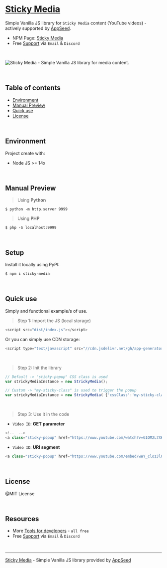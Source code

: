 # [Sticky Media](https://github.com/app-generator/sticky-media)

Simple Vanilla JS library for `Sticky Media` content (YouTube videos) - actively supported by [AppSeed](https://appseed.us/).

- NPM Page: [Sticky Media](https://www.npmjs.com/package/sticky-media)
- Free [Support](https://appseed.us/support/) via `Email` & `Discord`

<br />

![Sticky Media - Simple Vanilla JS library for media content.](https://user-images.githubusercontent.com/51070104/219113007-01382915-d605-4ba5-8417-88cf7dbc79c2.jpg)

<br />

## Table of contents

- [Environment](#environment)
- [Manual Preview](#manual-preview)
- [Quick use](#quick-use)
- [License](#license)

<br />

## Environment

Project create with:

- Node JS >= 14x

<br />

## Manual Preview 

> Using **Python** 

`$ python -m http.server 9999`

> Using **PHP**

`$ php -S localhost:9999`

<br />

## Setup

Install it locally using PyPI:

```bash
$ npm i sticky-media
```

<br />

## Quick use

Simply and functional example/s of use.

> Step 1: Import the JS (local storage)

```javascript
<script src="dist/index.js"></script>
```

Or you can simply use CDN storage: 

```javascript
<script type="text/javascript" src="//cdn.jsdelivr.net/gh/app-generator/sticky-media@latest/dist/index.min.js"></script>
```

<br />

> Step 2: Init the library 

```javascript
// Default -> "sticky-popup" CSS class is used
var strickyMediaInstance = new StrickyMedia();

// Custom -> "my-sticky-class" is used to trigger the popup
var strickyMediaInstance = new StrickyMedia( {'cssClass':'my-sticky-class'} );
```

<br />

> Step 3: Use it in the code

- `Video ID`: **GET parameter**

```javascript
<!--  -->
<a class="sticky-popup" href="https://www.youtube.com/watch?v=G1OM2L7XK5Y">Video_1</a>
```

- `Video ID`: **URI segment**

```javascript
<a class="sticky-popup" href="https://www.youtube.com/embed/wWY_clozJlU">Video_2</a>
```

<br />

## License

@MIT License

<br />

## Resources 

- More [Tools for developers](https://appseed.us/developer-tools/) - `all free`
- Free [Support](https://appseed.us/support/) via `Email` & `Discord`

<br />

---
[Sticky Media](https://github.com/app-generator/sticky-media) - Simple Vanilla JS library provided by [AppSeed](https://appseed.us)
